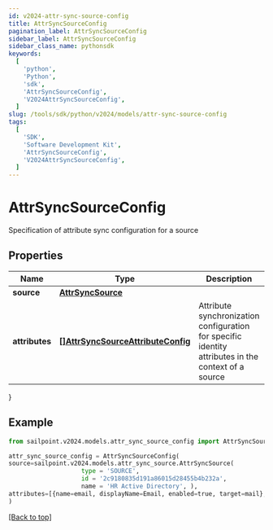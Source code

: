 ```yaml
---
id: v2024-attr-sync-source-config
title: AttrSyncSourceConfig
pagination_label: AttrSyncSourceConfig
sidebar_label: AttrSyncSourceConfig
sidebar_class_name: pythonsdk
keywords:
  [
    'python',
    'Python',
    'sdk',
    'AttrSyncSourceConfig',
    'V2024AttrSyncSourceConfig',
  ]
slug: /tools/sdk/python/v2024/models/attr-sync-source-config
tags:
  [
    'SDK',
    'Software Development Kit',
    'AttrSyncSourceConfig',
    'V2024AttrSyncSourceConfig',
  ]
---
```


# AttrSyncSourceConfig

Specification of attribute sync configuration for a source

## Properties

| Name | Type | Description | Notes |
| --- | --- | --- | --- |
| **source** | [**AttrSyncSource**](attr-sync-source) |  | [required] |
| **attributes** | [**[]AttrSyncSourceAttributeConfig**](attr-sync-source-attribute-config) | Attribute synchronization configuration for specific identity attributes in the context of a source | [required] |

}

## Example

```python
from sailpoint.v2024.models.attr_sync_source_config import AttrSyncSourceConfig

attr_sync_source_config = AttrSyncSourceConfig(
source=sailpoint.v2024.models.attr_sync_source.AttrSyncSource(
                    type = 'SOURCE',
                    id = '2c9180835d191a86015d28455b4b232a',
                    name = 'HR Active Directory', ),
attributes=[{name=email, displayName=Email, enabled=true, target=mail}, {name=firstname, displayName=First Name, enabled=false, target=givenName}]
)

```

[[Back to top]](#)

